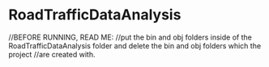 # RoadTrafficDataAnalysis

//BEFORE RUNNING, READ ME:
//put the bin and obj folders inside of the RoadTrafficDataAnalysis folder and delete the bin and obj folders which the project
//are created with.
